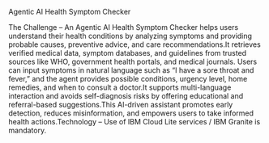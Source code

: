 Agentic AI Health Symptom Checker 

The Challenge – An Agentic AI Health Symptom Checker helps users understand their health conditions by analyzing symptoms and providing probable causes, preventive advice, and care recommendations.It retrieves verified medical data, symptom databases, and guidelines from trusted sources like WHO, government health portals, and medical journals. Users can input symptoms in natural language such as “I have a sore throat and fever,” and the agent provides possible conditions, urgency level, home remedies, and when to consult a doctor.It supports multi-language interaction and avoids self-diagnosis risks by offering educational and referral-based suggestions.This AI-driven assistant promotes early detection, reduces misinformation, and empowers users to take informed health actions.Technology – Use of IBM Cloud Lite services / IBM Granite is mandatory.
